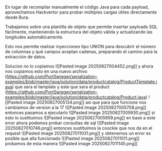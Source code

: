 En lugar de recompilar manualmente el código Java para cada payload, aprovechamos Hackvertor para probar múltiples cargas útiles directamente desde Burp.

Trabajamos sobre una plantilla de objeto que permite insertar payloads SQL fácilmente, manteniendo la estructura del objeto válida y actualizando las longitudes automáticamente.

Esto nos permite realizar inyecciones tipo UNION para descubrir el número de columnas y qué campos aceptan cadenas, preparando el camino para la extracción de datos.

Solucion
no lo copiamos
![[Pasted image 20250827004452.png]]
y ahora nos copiamos esto en una nuevo archivo (https://github.com/PortSwigger/serialization-examples/blob/master/java/solution/data/productcatalog/ProductTemplate.java) que sera el template
y este que sera el product (https://github.com/PortSwigger/serialization-examples/blob/master/java/solution/data/productcatalog/Product.java)
![[Pasted image 20250827005134.png]]
asi que para que funcione nos cambiamos de version
a la 17
![[Pasted image 20250827005708.png]]
entonces pasamos a ejecutarlo
![[Pasted image 20250827005930.png]]
si esto lo sustituimos
![[Pasted image 20250827005959.png]]
en base a este error ahora podemos probar consultas de sql
![[Pasted image 20250827010746.png]]
entonces sustituimos la coockie que nos da en el request
![[Pasted image 20250827011031.png]]
y obtenemos un error es posible que alla funcionado
![[Pasted image 20250827011011.png]]
probamos de esta manera
![[Pasted image 20250827011145.png]]
